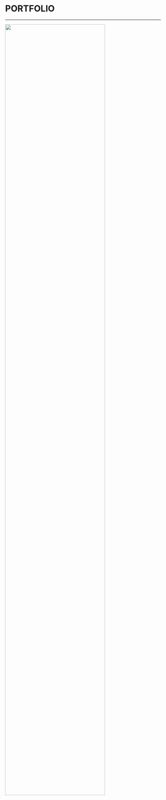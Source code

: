 # PORTFOLIO
<hr>
<img width="80%" src="https://user-images.githubusercontent.com/99087758/201662355-f2336c82-072e-4fc5-90af-c7116cae14d1.jpg"/>
